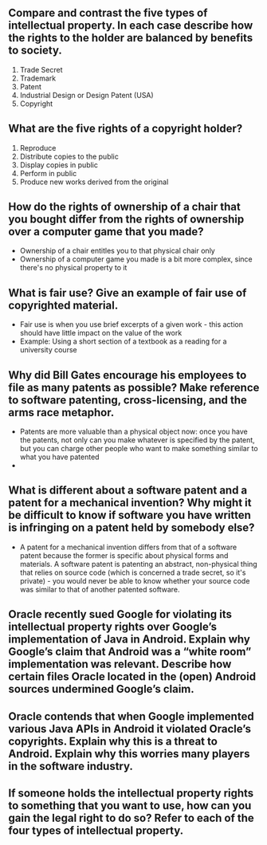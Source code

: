 ## Compare and contrast the five types of intellectual property. In each case describe how the rights to the holder are balanced by benefits to society.

1. Trade Secret
2. Trademark
3. Patent
3. Industrial Design or Design Patent (USA)
4. Copyright

## What are the five rights of a copyright holder?

1. Reproduce
2. Distribute copies to the public
3. Display copies in public
4. Perform in public
5. Produce new works derived from the original

## How do the rights of ownership of a chair that you bought differ from the rights of ownership over a computer game that you made? 

- Ownership of a chair entitles you to that physical chair only
- Ownership of a computer game you made is a bit more complex, since there's no physical property to it

## What is fair use? Give an example of fair use of copyrighted material. 

- Fair use is when you use brief excerpts of a given work - this action should have little impact on the value of the work
- Example: Using a short section of a textbook as a reading for a university course

## Why did Bill Gates encourage his employees to file as many patents as possible? Make reference to software patenting, cross-licensing, and the arms race metaphor.

- Patents are more valuable than a physical object now: once you have the patents, not only can you make whatever is specified by the patent, but you can charge other people who want to make something similar to what you have patented
- 

## What is different about a software patent and a patent for a mechanical invention? Why might it be difficult to know if software you have written is infringing on a patent held by somebody else?

- A patent for a mechanical invention differs from that of a software patent because the former is specific about physical forms and materials. A software patent is patenting an abstract, non-physical thing that relies on source code (which is concerned a trade secret, so it's private) - you would never be able to know whether your source code was similar to that of another patented software.

## Oracle recently sued Google for violating its intellectual property rights over Google’s implementation of Java in Android. Explain why Google’s claim that Android was a “white room” implementation was relevant. Describe how certain files Oracle located in the (open) Android sources undermined Google’s claim. 



## Oracle contends that when Google implemented various Java APIs in Android it violated Oracle’s copyrights. Explain why this is a threat to Android. Explain why this worries many players in the software industry.



## If someone holds the intellectual property rights to something  that you want to use, how can you gain the legal right to do so? Refer to each of the four types of intellectual property.


